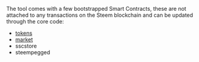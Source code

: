The tool comes with a few bootstrapped Smart Contracts, these are not attached to any transactions on the Steem blockchain and can be updated through the core code:

- [tokens](https://github.com/harpagon210/steemsmartcontracts/wiki/Tokens-Contract)
- [market](https://github.com/harpagon210/steemsmartcontracts/wiki/Market-Smart-Contract)
- sscstore
- steempegged